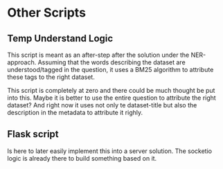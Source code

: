 # Other Scripts

## Temp Understand Logic
This script is meant as an after-step after the solution under the NER-approach. Assuming that the words describing the dataset are understood/tagged in the question, it uses a BM25 algorithm to attribute these tags to the right dataset.

This script is completely at zero and there could be much thought be put into this. Maybe it is better to use the entire question to attribute the right dataset? And right now it uses not only te dataset-title but also the description in the metadata to attribute it righly.

## Flask script
Is here to later easily implement this into a server solution. The socketio logic is already there to build something based on it. 


